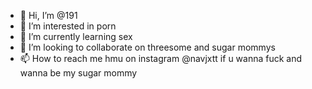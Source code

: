 - 👋 Hi, I’m @191
- 👀 I’m interested in porn
- 🌱 I’m currently learning sex
- 💞️ I’m looking to collaborate on threesome and sugar mommys
- 📫 How to reach me hmu on instagram @navjxtt if u wanna fuck and wanna be my sugar mommy 

<!---
navjot191/navjot191 is a ✨ special ✨ repository because its `README.md` (this file) appears on your GitHub profile.
You can click the Preview link to take a look at your changes.
--->
